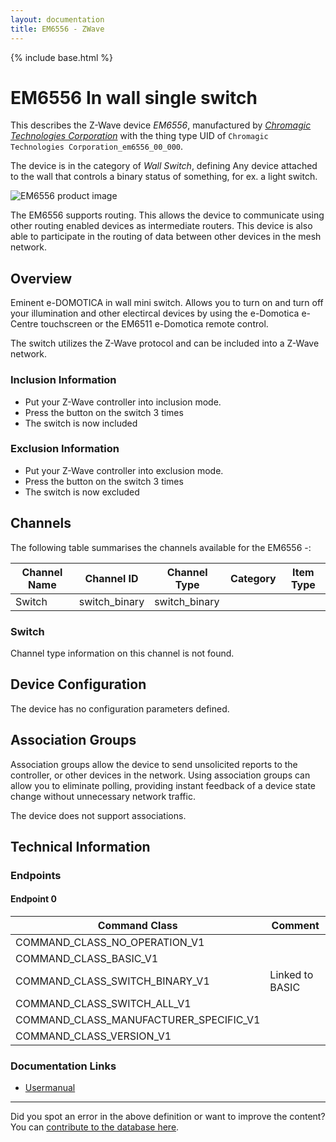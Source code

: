 ```yaml
---
layout: documentation
title: EM6556 - ZWave
---
```


{% include base.html %}

# EM6556 In wall single switch
This describes the Z-Wave device *EM6556*, manufactured by *[Chromagic Technologies Corporation](http://www.ctc-chromagic.com/)* with the thing type UID of ```Chromagic Technologies Corporation_em6556_00_000```.

The device is in the category of *Wall Switch*, defining Any device attached to the wall that controls a binary status of something, for ex. a light switch.

![EM6556 product image](https://opensmarthouse.org/assets/zwave/attachments/902/EM6556-high.jpg)


The EM6556 supports routing. This allows the device to communicate using other routing enabled devices as intermediate routers.  This device is also able to participate in the routing of data between other devices in the mesh network.

## Overview

Eminent e-DOMOTICA in wall mini switch. Allows you to turn on and turn off your illumination and other electircal devices by using the e-Domotica e-Centre touchscreen or the EM6511 e-Domotica remote control. 

The switch utilizes the Z-Wave protocol and can be included into a Z-Wave network.

### Inclusion Information

  * Put your Z-Wave controller into inclusion mode. 
  * Press the button on the switch 3 times
  * The switch is now included

### Exclusion Information

  * Put your Z-Wave controller into exclusion mode. 
  * Press the button on the switch 3 times
  * The switch is now excluded

## Channels

The following table summarises the channels available for the EM6556 -:

| Channel Name | Channel ID | Channel Type | Category | Item Type |
|--------------|------------|--------------|----------|-----------|
| Switch | switch_binary | switch_binary |  |  | 

### Switch
Channel type information on this channel is not found.



## Device Configuration

The device has no configuration parameters defined.

## Association Groups

Association groups allow the device to send unsolicited reports to the controller, or other devices in the network. Using association groups can allow you to eliminate polling, providing instant feedback of a device state change without unnecessary network traffic.

The device does not support associations.
## Technical Information

### Endpoints

#### Endpoint 0

| Command Class | Comment |
|---------------|---------|
| COMMAND_CLASS_NO_OPERATION_V1| |
| COMMAND_CLASS_BASIC_V1| |
| COMMAND_CLASS_SWITCH_BINARY_V1| Linked to BASIC|
| COMMAND_CLASS_SWITCH_ALL_V1| |
| COMMAND_CLASS_MANUFACTURER_SPECIFIC_V1| |
| COMMAND_CLASS_VERSION_V1| |

### Documentation Links

* [Usermanual](https://www.opensmarthouse.org/zwavedatabase/902/EM6556-UK.pdf)

---

Did you spot an error in the above definition or want to improve the content?
You can [contribute to the database here](https://www.opensmarthouse.org/zwavedatabase/902).
